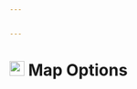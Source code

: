 ```yaml
---


---
```


<h1 id="img-srchttpsraw.githubusercontent.comrisingsoneedocsmasterimagesnode-100_off.png-width26-height26-map-options"><img src="https://raw.githubusercontent.com/Risingson/eedocs/master/images/Node-100_off.png" width="26" height="26"> Map Options</h1>

